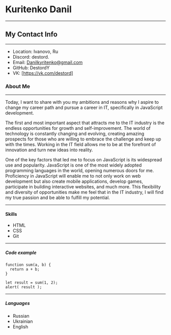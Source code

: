 # Kuritenko Danil
---
## My Contact Info
---
* Location: Ivanovo, Ru
* Discord: destord.
* Email: Danilkyritenko@gmail.com
* GitHub: DestordY
* VK: [https://vk.com/destord]
### About Me
---
Today, I want to share with you my ambitions and reasons why I aspire to change my career path and pursue a career in IT, specifically in JavaScript development.

The first and most important aspect that attracts me to the IT industry is the endless opportunities for growth and self-improvement. The world of technology is constantly changing and evolving, creating amazing prospects for those who are willing to embrace the challenge and keep up with the times. Working in the IT field allows me to be at the forefront of innovation and turn new ideas into reality.

One of the key factors that led me to focus on JavaScript is its widespread use and popularity. JavaScript is one of the most widely adopted programming languages in the world, opening numerous doors for me. Proficiency in JavaScript will enable me to not only work on web development but also create mobile applications, develop games, participate in building interactive websites, and much more. This flexibility and diversity of opportunities make me feel that in the IT industry, I will find my true passion and be able to fulfill my potential.

---

#### Skills
* HTML
* CSS
* Git

---

##### Code example
```
function sum(a, b) {
  return a + b;
}

let result = sum(1, 2);
alert( result );
```
---
##### Languages
* Russian
* Ukrainian
* English
